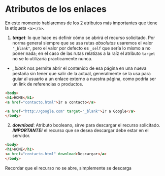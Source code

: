 # Atributos de los enlaces

En este momento hablaremos de los 2 atributos más importantes que tiene la etiqueta `<a></a>`.

1. ***target***: lo que hace es definir cómo se abrirá el recurso solicitado. Por norma general siempre que se usa rutas *absolutas* usaremos el valor ``"_blank"``, pero el valor por defecto es `_self` que sería lo mismo a no poner nada; en el caso de las rutas relatizas a la raíz el atributo `target` no se lo utilizaría practicamente nunca.

  * *_blank* nos permite abrir el contenido de esa página en una nueva pestaña sin tener que salir de la actual, generalmente se la usa para guiar al usuario a un enlace externo a nuestra página, como podría ser un link de referencias o productos.

  ~~~html
<body>
  <h1>HOME</h1>
  <a href="contacto.html">Ir a contacto</a>
  
  <a href="http://google.com" target="_blank">Ir a Google</a>
</body>
  ~~~

2. ***download***: Atributo booleano, sirve para descargar el recurso solicitado.
***IMPORTANTE!*** el recurso que se desea descargar debe estar en el servidor.

  ~~~html
<body>
  <h1>HOME</h1>
  <a href="contacto.html" download>Descargar</a>
</body>
  ~~~

Recordar que el recurso no se abre, simplemente se descarga
